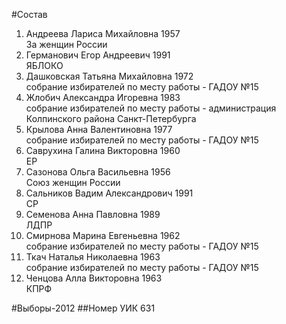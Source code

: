 #Состав
1. Андреева Лариса Михайловна 1957   
    За женщин России
2. Германович Егор Андреевич 1991   
    ЯБЛОКО
3. Дашковская Татьяна Михайловна 1972   
    собрание избирателей по месту работы - ГАДОУ №15
4. Жлобич Александра Игоревна 1983   
    собрание избирателей по месту работы - администрация Колпинского района Санкт-Петербурга
5. Крылова Анна Валентиновна 1977   
    собрание избирателей по месту работы - ГАДОУ №15
6. Саврухина Галина Викторовна 1960   
    ЕР
7. Сазонова Ольга Васильевна 1956   
    Союз женщин России
8. Сальников Вадим Александрович 1991   
    СР
9. Семенова Анна Павловна 1989   
    ЛДПР
10. Смирнова Марина Евгеньевна 1962   
    собрание избирателей по месту работы - ГАДОУ №15
11. Ткач Наталья Николаевна 1963   
    собрание избирателей по месту работы - ГАДОУ №15
12. Ченцова Алла Викторовна 1963   
    КПРФ

#Выборы-2012
##Номер УИК
631